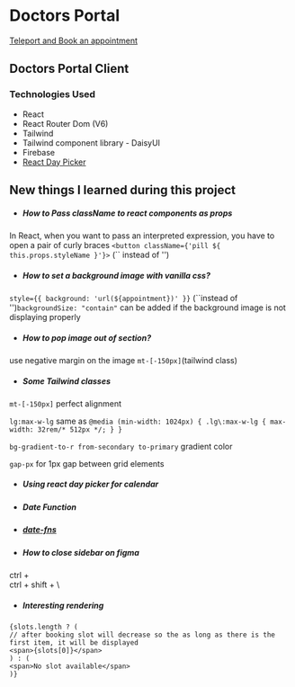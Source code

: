 # Doctors Portal

[Teleport and Book an appointment](https://doctors-portal-31ca7.web.app/)

## Doctors Portal Client

### Technologies Used

- React
- React Router Dom (V6)
- Tailwind
- Tailwind component library - DaisyUI
- Firebase
- [React Day Picker](https://react-day-picker.js.org/start)

## New things I learned during this project

- ##### How to Pass className to react components as props

In React, when you want to pass an interpreted expression, you have to open a pair of curly braces
`<button className={'pill ${ this.props.styleName }'}>` (`` instead of '')

- ##### How to set a background image with vanilla css?

`style={{ background: 'url(${appointment})' }}` (``instead of '')`backgroundSize: "contain"` can be added if the background image is not displaying properly

- ##### How to pop image out of section?

use negative margin on the image
`mt-[-150px]`(tailwind class)

- ##### Some Tailwind classes

`mt-[-150px]` perfect alignment

`lg:max-w-lg` same as `@media (min-width: 1024px) { .lg\:max-w-lg { max-width: 32rem/* 512px */; } }`

`bg-gradient-to-r from-secondary to-primary` gradient color

`gap-px` for 1px gap between grid elements

- ##### Using react day picker for calendar

- ##### Date Function

- ##### [date-fns](https://date-fns.org/)

- ##### How to close sidebar on figma

ctrl + \
ctrl + shift + \

- ##### Interesting rendering

```
{slots.length ? (
// after booking slot will decrease so the as long as there is the first item, it will be displayed
<span>{slots[0]}</span>
) : (
<span>No slot available</span>
)}
```
